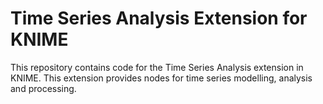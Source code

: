 # Time Series Analysis Extension for KNIME

This repository contains code for the Time Series Analysis extension in KNIME. This extension provides nodes for time series modelling, analysis and processing.
